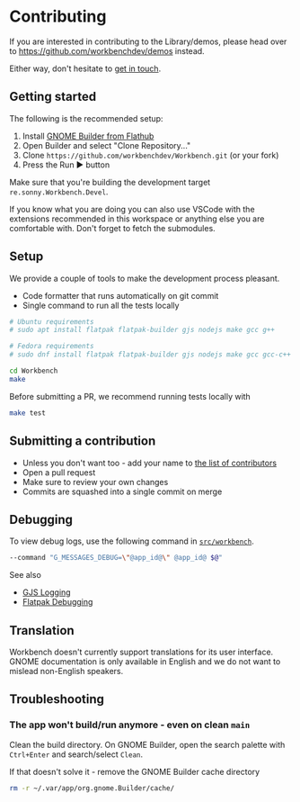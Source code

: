 # Contributing

If you are interested in contributing to the Library/demos, please head over to https://github.com/workbenchdev/demos instead.

Either way, don't hesitate to [get in touch](https://matrix.to/#/%23workbench:gnome.org).

## Getting started

The following is the recommended setup:

1. Install [GNOME Builder from Flathub](https://flathub.org/apps/details/org.gnome.Builder)
2. Open Builder and select "Clone Repository..."
3. Clone `https://github.com/workbenchdev/Workbench.git` (or your fork)
4. Press the Run ▶ button

Make sure that you're building the development target `re.sonny.Workbench.Devel`.

If you know what you are doing you can also use VSCode with the extensions recommended in this workspace or anything else you are comfortable with. Don't forget to fetch the submodules.

## Setup

We provide a couple of tools to make the development process pleasant.

- Code formatter that runs automatically on git commit
- Single command to run all the tests locally

```sh
# Ubuntu requirements
# sudo apt install flatpak flatpak-builder gjs nodejs make gcc g++

# Fedora requirements
# sudo dnf install flatpak flatpak-builder gjs nodejs make gcc gcc-c++

cd Workbench
make
```

Before submitting a PR, we recommend running tests locally with

```sh
make test
```

## Submitting a contribution

- Unless you don't want too - add your name to [the list of contributors](./src/about.js)
- Open a pull request
- Make sure to review your own changes
- Commits are squashed into a single commit on merge

## Debugging

To view debug logs, use the following command in [`src/workbench`](../src/workbench).

```sh
--command "G_MESSAGES_DEBUG=\"@app_id@\" @app_id@ $@"
```

See also

- [GJS Logging](https://gitlab.gnome.org/GNOME/gjs/-/blob/master/doc/Logging.md)
- [Flatpak Debugging](https://docs.flatpak.org/en/latest/debugging.html)

## Translation

Workbench doesn't currently support translations for its user interface. GNOME documentation is only available in English and we do not want to mislead non-English speakers.

<!--
If you'd like to help translating Workbench into your language, please head over to [Weblate](https://hosted.weblate.org/engage/workbench/).

<a href="https://hosted.weblate.org/engage/workbench/">
  <img src="https://hosted.weblate.org/widgets/workbench/-/workbench/multi-auto.svg" alt="Translation status" />
</a>

Thank you for your help!
-->

## Troubleshooting

### The app won't build/run anymore - even on clean `main`

Clean the build directory. On GNOME Builder, open the search palette with `Ctrl+Enter` and search/select `Clean`.

If that doesn't solve it - remove the GNOME Builder cache directory

```sh
rm -r ~/.var/app/org.gnome.Builder/cache/
```

